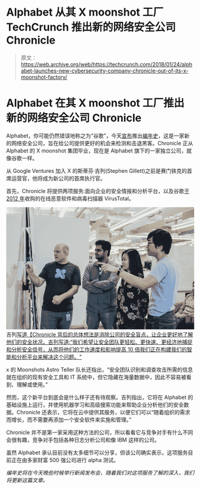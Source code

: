 # Alphabet 从其 X moonshot 工厂 TechCrunch 推出新的网络安全公司 Chronicle

> 原文：<https://web.archive.org/web/https://techcrunch.com/2018/01/24/alphabet-launches-new-cybersecurity-company-chronicle-out-of-its-x-moonshot-factory/>

# Alphabet 在其 X moonshot 工厂推出新的网络安全公司 Chronicle

Alphabet，你可能仍然错误地称之为“谷歌”，今天[宣布](https://web.archive.org/web/20230123125243/https://medium.com/chronicle-blog/give-good-the-advantage-75ab2c242e45)推出[编年史](https://web.archive.org/web/20230123125243/https://chronicle.security/)，这是一家新的网络安全公司，旨在给公司提供更好的机会来检测和击退黑客。Chronicle 正从 Alphabet 的 X moonshot 集团毕业，现在是 Alphabet 旗下的一家独立公司，就像谷歌一样。

从 Google Ventures 加入 X 的斯蒂芬·吉列(Stephen Gillett)之前是赛门铁克的首席运营官，他将成为新公司的首席执行官。

首先，Chronicle 将提供两项服务:面向企业的安全情报和分析平台，以及谷歌[于 2012 年](https://web.archive.org/web/20230123125243/https://techcrunch.com/2012/09/07/google-acquires-online-virus-malware-and-url-scanner-virustotal/)收购的在线恶意软件和病毒扫描器 VirusTotal。

[![](img/b18ca4f174756f291ebcdb3fd0c1eded.png)](https://web.archive.org/web/20230123125243/https://techcrunch.com/wp-content/uploads/2018/01/unnamed4.jpg) 吉列[写道【Chronicle 背后的总体想法是消除公司的安全盲点，让企业更好地了解他们的安全状况。吉列写道:“我们希望让安全团队更轻松、更快速、更经济地捕捉和分析安全信号，从而将他们的工作速度和影响提高 10 倍我们正在构建我们的智能和分析平台来解决这个问题。"](https://web.archive.org/web/20230123125243/https://medium.com/chronicle-blog/give-good-the-advantage-75ab2c242e45)

x 的 Moonshots Astro Teller 队长还指出，“安全团队识别和调查攻击所需的信息就在组织的现有安全工具和 IT 系统中，但它隐藏在海量数据中，因此不容易被看到、理解或使用。”

然而，这个新平台到底会是什么样子还有待观察。吉列指出，它将在 Alphabet 的基础设施上运行，并使用机器学习和高级搜索功能来帮助企业分析他们的安全数据。Chronicle 还表示，它将在云中提供其服务，以便它们可以“随着组织的需求而增长，而不需要再添加一个安全软件来实施和管理。”

Chronicle 并不是第一家采用这种方法的公司，所以看看它与竞争对手有什么不同会很有趣，竞争对手包括各种日志分析公司和像 IBM 这样的公司。

虽然 Alphabet 承认目前没有太多细节可以分享，但该公司确实表示，这项服务目前正在由多家财富 500 强公司进行 alpha 测试。

*编年史将在今天晚些时候举行新闻发布会，随着我们对这项服务了解的深入，我们将更新这篇文章。*